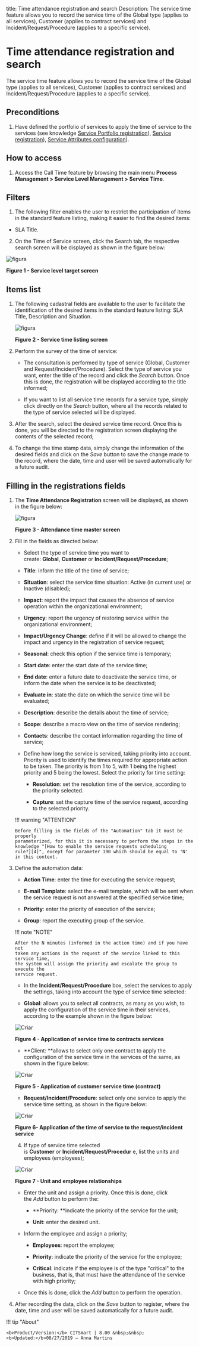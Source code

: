 title: Time attendance registration and search
Description: The service time feature allows you to record the service time of the Global type (applies to all services), Customer (applies to contract services) and Incident/Request/Procedure (applies to a specific service).

# Time attendance registration and search

The service time feature allows you to record the service time of the Global
type (applies to all services), Customer (applies to contract services) and
Incident/Request/Procedure (applies to a specific service).

Preconditions
-------------

1.  Have defined the portfolio of services to apply the time of service to the
    services (see knowledge [Service Portfolio registration][1]), [Service
    registration][2]), [Service Attributes configuration][3]).

How to access
-------------

1.  Access the Call Time feature by browsing the main menu **Process
    Management > Service Level Management > Service Time**.

Filters
-------

1.  The following filter enables the user to restrict the participation of items
    in the standard feature listing, making it easier to find the desired items:

   -   SLA Title.

2.  On the Time of Service screen, click the Search tab, the respective
    search screen will be displayed as shown in the figure below:

![figura](images/attendance-1.png)

**Figure 1 - Service level target screen**

Items list
----------

1.  The following cadastral fields are available to the user to facilitate the
    identification of the desired items in the standard feature listing: SLA
    Title, Description and Situation.

    ![figura](images/attendance-2.png)
    
    **Figure 2 - Service time listing screen**

2.  Perform the survey of the time of service:

    -  The consultation is performed by type of service (Global, Customer and
    Request/Incident/Procedure). Select the type of service you want, enter the
    title of the record and click the *Search* button. Once this is done, the
    registration will be displayed according to the title informed;

    -  If you want to list all service time records for a service type, simply
    click directly on the *Search* button, where all the records related to the
    type of service selected will be displayed.

3.  After the search, select the desired service time record. Once this is done,
    you will be directed to the registration screen displaying the contents of
    the selected record;

4.  To change the time stamp data, simply change the information of the desired
    fields and click on the *Save* button to save the change made to the record,
    where the date, time and user will be saved automatically for a future
    audit.

Filling in the registrations fields
-----------------------------------

1.  The **Time Attendance Registration** screen will be displayed, as shown in
    the figure below:

    ![figura](images/attendance-3.png)
    
    **Figure 3 - Attendance time master screen**

2.  Fill in the fields as directed below:

    -   Select the type of service time you want to
        create: **Global**, **Customer** or **Incident/Request/Procedure**;

    -   **Title**: inform the title of the time of service;

    -   **Situation**: select the service time situation: Active (in current
        use) or Inactive (disabled);

    -   **Impact**: report the impact that causes the absence of service
        operation within the organizational environment;

    -   **Urgency**: report the urgency of restoring service within the
        organizational environment;

    -   **Impact/Urgency Change**: define if it will be allowed to change the
        impact and urgency in the registration of service request;

    -   **Seasonal**: check this option if the service time is temporary;

    -   **Start date**: enter the start date of the service time;

    -   **End date**: enter a future date to deactivate the service time, or
        inform the date when the service is to be deactivated;

    -   **Evaluate in**: state the date on which the service time will be
        evaluated;

    -   **Description**: describe the details about the time of service;

    -   **Scope**: describe a macro view on the time of service rendering;

    -   **Contacts**: describe the contact information regarding the time of
        service;

    -   Define how long the service is serviced, taking priority into account.
        Priority is used to identify the times required for appropriate action
        to be taken. The priority is from 1 to 5, with 1 being the highest
        priority and 5 being the lowest. Select the priority for time setting:

        -   **Resolution**: set the resolution time of the service, according to the
            priority selected.

        -   **Capture**: set the capture time of the service request, according to
            the selected priority.

    !!! warning "ATTENTION"

        Before filling in the fields of the "Automation" tab it must be properly
        parameterized, for this it is necessary to perform the steps in the
        knowledge "[How to enable the service requests scheduling
        rule?][4]", except for parameter 190 which should be equal to 'N' in this context.

3.  Define the automation data:

    -   **Action Time**: enter the time for executing the service request;

    -   **E-mail Template**: select the e-mail template, which will be sent
        when the service request is not answered at the specified service time;

    -   **Priority**: enter the priority of execution of the service;

    -   **Group**: report the executing group of the service.

    !!! note "NOTE"

        After the N minutes (informed in the action time) and if you have not
        taken any actions in the request of the service linked to this service time,
        the system will assign the priority and escalate the group to execute the
        service request.

    -   In the **Incident/Request/Procedure** box, select the services to apply the
    settings, taking into account the type of service time selected:

    -  **Global**: allows you to select all contracts, as many as you wish, to
        apply the configuration of the service time in their services, according
        to the example shown in the figure below:

    ![Criar](images/attendance-4.png)
    
    **Figure 4 - Application of service time to contracts services**

    -   **Client: **allows to select only one contract to apply the configuration of
    the service time in the services of the same, as shown in the figure below:

    ![Criar](images/attendance-5.png)
    
    **Figure 5 - Application of customer service time (contract)**

    -   **Request/Incident/Procedure**: select only one service to apply the service
    time setting, as shown in the figure below:

    ![Criar](images/attendance-6.png)
    
    **Figure 6- Application of the time of service to the request/incident service**

    4.  If type of service time selected is **Customer** or **Incident/Request/Procedur** e, list the units and
    employees (employees);

    ![Criar](images/attendance-7.png)
    
    **Figure 7 - Unit and employee relationships**

    -   Enter the unit and assign a priority. Once this is done, click the *Add* button to perform the:

        -   **Priority: **indicate the priority of the service for the unit;

        -   **Unit**: enter the desired unit.

    -   Inform the employee and assign a priority;

        -   **Employees**: report the employee;

        -   **Priority**: indicate the priority of the service for the employee;

        -   **Critical**: indicate if the employee is of the type "critical" to the
            business, that is, that must have the attendance of the service with
            high priority;

    -   Once this is done, click the *Add* button to perform the operation.

5.  After recording the data, click on the *Save* button to register, where the
    date, time and user will be saved automatically for a future audit.



[1]:/en-us/citsmart-platform-7/processes/portfolio-and-catalog/register.html
[2]:/en-us/citsmart-platform-7/processes/portfolio-and-catalog/services.html
[3]:/en-us/citsmart-platform-7/processes/portfolio-and-catalog/configure-service-attribute.html


!!! tip "About"

    <b>Product/Version:</b> CITSmart | 8.00 &nbsp;&nbsp;
    <b>Updated:</b>08/27/2019 – Anna Martins
